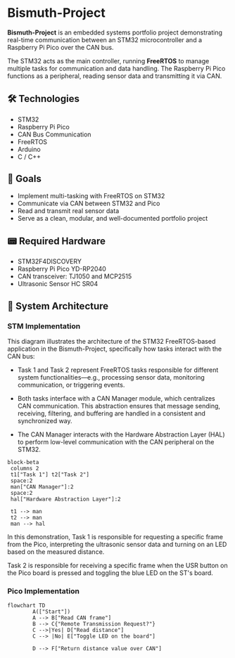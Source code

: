 # Bismuth-Project

**Bismuth-Project** is an embedded systems portfolio project demonstrating real-time communication between an STM32 microcontroller and a Raspberry Pi Pico over the CAN bus.

The STM32 acts as the main controller, running **FreeRTOS** to manage multiple tasks for communication and data handling. The Raspberry Pi Pico functions as a peripheral, reading sensor data and transmitting it via CAN.

## 🛠️ Technologies

- STM32
- Raspberry Pi Pico
- CAN Bus Communication
- FreeRTOS
- Arduino
- C / C++

## 🚀 Goals

- Implement multi-tasking with FreeRTOS on STM32
- Communicate via CAN between STM32 and Pico
- Read and transmit real sensor data
- Serve as a clean, modular, and well-documented portfolio project

## 📟 Required Hardware 
* STM32F4DISCOVERY
* Raspberry Pi Pico YD-RP2040
* CAN transceiver: TJ1050 and MCP2515
* Ultrasonic Sensor HC SR04

## 📐 System Architecture
### STM Implementation
This diagram illustrates the architecture of the STM32 FreeRTOS-based application in the Bismuth-Project, specifically how tasks interact with the CAN bus:

* Task 1 and Task 2 represent FreeRTOS tasks responsible for different system functionalities—e.g., processing sensor data, monitoring communication, or triggering events.

* Both tasks interface with a CAN Manager module, which centralizes CAN communication. This abstraction ensures that message sending, receiving, filtering, and buffering are handled in a consistent and synchronized way.

* The CAN Manager interacts with the Hardware Abstraction Layer (HAL) to perform low-level communication with the CAN peripheral on the STM32.
```mermaid
block-beta
 columns 2
 t1["Task 1"] t2["Task 2"] 
 space:2
 man["CAN Manager"]:2
 space:2
 hal["Hardware Abstraction Layer"]:2
 
 t1 --> man
 t2 --> man
 man --> hal

```
In this demonstration, Task 1 is responsible for requesting a specific frame from the Pico, interpreting the ultrasonic sensor data and turning on an LED based on the measured distance.

Task 2 is responsible for receiving a specific frame when the USR button on the Pico board is pressed and toggling the blue LED on the ST's board.

### Pico Implementation

```mermaid
flowchart TD
        A(["Start"])
        A --> B["Read CAN frame"]
        B --> C{"Remote Transmission Request?"}
        C -->|Yes| D["Read distance"]
        C --> |No| E["Toggle LED on the board"]

        D --> F["Return distance value over CAN"]

```
